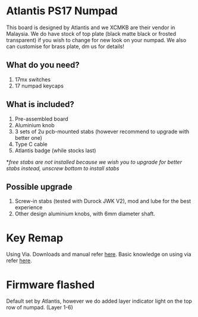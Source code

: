 # Atlantis PS17 Numpad

This board is designed by Atlantis and we XCMKB are their vendor in Malaysia. We do have stock of top plate (black matte black or frosted transparent) if you wish to change for new look on your numpad. We also can customise for brass plate, dm us for details!

## What do you need?
1. 17mx switches 
2. 17 numpad keycaps

## What is included?
1. Pre-assembled board
2. Aluminium knob
3. 3 sets of 2u pcb-mounted stabs (however recommend to upgrade with better one)
4. Type C cable
5. Atlantis badge (while stocks last)

**free stabs are not installed because we wish you to upgrade for better stabs instead, unscrew bottom to install stabs*

## Possible upgrade
1. Screw-in stabs (tested with Durock JWK V2), mod and lube for the best experience
2. Other design aluminium knobs, with 6mm diameter shaft. 

# Key Remap
Using Via. Downloads and manual refer [here](https://github.com/superxc3/xcmkb/blob/main/list%20of%20guide/key%20remap.md#1-via). Basic knowledge on using via refer [here](https://github.com/superxc3/xcmkb/blob/main/list%20of%20guide/via-guide.md). 

# Firmware flashed
Default set by Atlantis, however we do added layer indicator light on the top row of numpad. (Layer 1-6)


